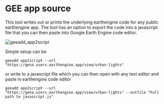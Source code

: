 # GEE app source

This tool writes out or prints the underlying earthengine code for any public earthengine app. The tool has an option to export the code into a javascript file that you can then paste into Google Earth Engine code editor.

![geeadd_app2script](https://user-images.githubusercontent.com/6677629/80331908-59c61300-8817-11ea-8075-fb0095f91dab.gif)

Simple setup can be

```
geeadd app2script --url "https://gena.users.earthengine.app/view/urban-lights"
```

or write to a javascript file which you can then open with any text editor and paste in earthengine code editor

```
geeadd app2script --url "https://gena.users.earthengine.app/view/urban-lights" --outfile "Full path to javascript.js"
```
